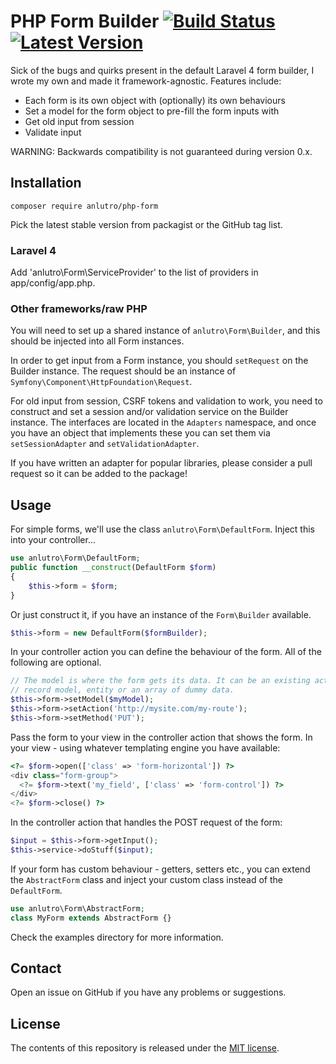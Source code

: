 # PHP Form Builder [![Build Status](https://travis-ci.org/anlutro/php-form.png?branch=master)](https://travis-ci.org/anlutro/php-form) [![Latest Version](http://img.shields.io/github/tag/anlutro/php-form.svg)](https://github.com/anlutro/php-form/releases)

Sick of the bugs and quirks present in the default Laravel 4 form builder, I wrote my own and made it framework-agnostic. Features include:

- Each form is its own object with (optionally) its own behaviours
- Set a model for the form object to pre-fill the form inputs with
- Get old input from session
- Validate input

WARNING: Backwards compatibility is not guaranteed during version 0.x.

## Installation

`composer require anlutro/php-form`

Pick the latest stable version from packagist or the GitHub tag list.

### Laravel 4

Add 'anlutro\Form\ServiceProvider' to the list of providers in app/config/app.php.

### Other frameworks/raw PHP

You will need to set up a shared instance of `anlutro\Form\Builder`, and this should be injected into all Form instances.

In order to get input from a Form instance, you should `setRequest` on the Builder instance. The request should be an instance of `Symfony\Component\HttpFoundation\Request`.

For old input from session, CSRF tokens and validation to work, you need to construct and set a session and/or validation service on the Builder instance. The interfaces are located in the `Adapters` namespace, and once you have an object that implements these you can set them via `setSessionAdapter` and `setValidationAdapter`.

If you have written an adapter for popular libraries, please consider a pull request so it can be added to the package!

## Usage

For simple forms, we'll use the class `anlutro\Form\DefaultForm`. Inject this into your controller...

```php
use anlutro\Form\DefaultForm;
public function __construct(DefaultForm $form)
{
	$this->form = $form;
}
```

Or just construct it, if you have an instance of the `Form\Builder` available.

```php
$this->form = new DefaultForm($formBuilder);
```

In your controller action you can define the behaviour of the form. All of the following are optional.

```php
// The model is where the form gets its data. It can be an existing active-
// record model, entity or an array of dummy data.
$this->form->setModel($myModel);
$this->form->setAction('http://mysite.com/my-route');
$this->form->setMethod('PUT');
```

Pass the form to your view in the controller action that shows the form. In your view - using whatever templating engine you have available:

```php
<?= $form->open(['class' => 'form-horizontal']) ?>
<div class="form-group">
  <?= $form->text('my_field', ['class' => 'form-control']) ?>
</div>
<?= $form->close() ?>
```

In the controller action that handles the POST request of the form:

```php
$input = $this->form->getInput();
$this->service->doStuff($input);
```

If your form has custom behaviour - getters, setters etc., you can extend the `AbstractForm` class and inject your custom class instead of the `DefaultForm`.

```php
use anlutro\Form\AbstractForm;
class MyForm extends AbstractForm {}
```

Check the examples directory for more information.

## Contact

Open an issue on GitHub if you have any problems or suggestions.

## License

The contents of this repository is released under the [MIT license](http://opensource.org/licenses/MIT).